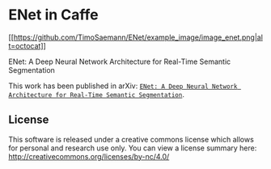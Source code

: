 # ENet in Caffe

[[https://github.com/TimoSaemann/ENet/example_image/image_enet.png|alt=octocat]]

ENet: A Deep Neural Network Architecture for Real-Time Semantic Segmentation

This work has been published in arXiv: [`ENet: A Deep Neural Network Architecture for Real-Time Semantic Segmentation`](https://arxiv.org/abs/1606.02147).


## License

This software is released under a creative commons license which allows for personal and research use only. You can view a license summary here: http://creativecommons.org/licenses/by-nc/4.0/
